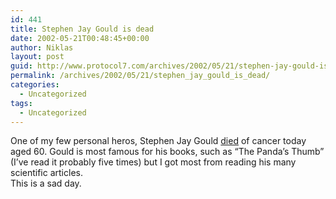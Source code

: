 ```yaml
---
id: 441
title: Stephen Jay Gould is dead
date: 2002-05-21T00:48:45+00:00
author: Niklas
layout: post
guid: http://www.protocol7.com/archives/2002/05/21/stephen-jay-gould-is-dead/
permalink: /archives/2002/05/21/stephen_jay_gould_is_dead/
categories:
  - Uncategorized
tags:
  - Uncategorized
---
```

<div class='microid-e4049af6af7e9d2bb4475350014a3d3a076a6dbe'>
  <p>
    One of my few personal heros, Stephen Jay Gould <a href="http://www.reuters.com/news_article.jhtml?type=search&StoryID=985184">died</a> of cancer today aged 60. Gould is most famous for his books, such as &#8220;The Panda&#8217;s Thumb&#8221; (I&#8217;ve read it probably five times) but I got most from reading his many scientific articles.<br /> This is a sad day.
  </p>
</div>